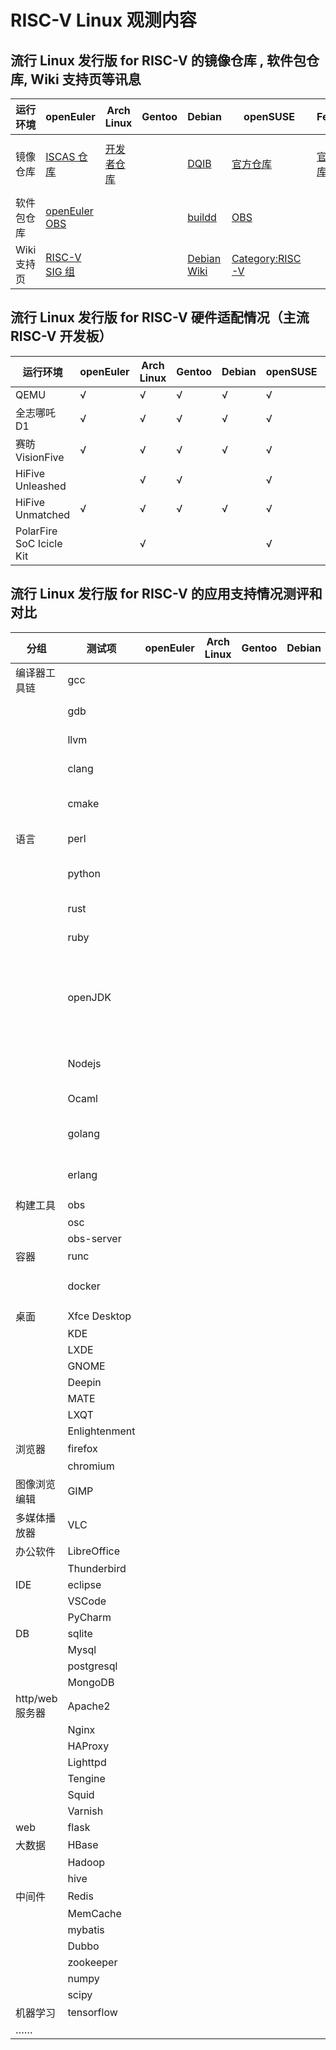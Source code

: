 # RISC-V Linux 观测内容

## 流行 Linux 发行版 for RISC-V 的镜像仓库 , 软件包仓库, Wiki 支持页等讯息

| 运行环境 | openEuler               | Arch Linux           | Gentoo | Debian | openSUSE | Fedora             | Ubuntu | FreeBSD             | Deepin | Anolis | openKylin   | Alpine | OpenBSD |
|-| ----------------------- | -------------------- | ------ | ------ | -------- | ------------------ | ------ | ------------------- | ------ | ------ | ----------- | ------ | ------- |
| 镜像仓库 | [ISCAS 仓库][oeRepo] | [开发者仓库][archrv] |   | [DQIB][debImage] | [官方仓库][suseImage] | [官方仓库][fedora] | [Server 22.04.1][ubuntuImage], 另见 Wiki 页 | [官方仓库][freebsdImage] |        | [官方仓库][OpenAnolis Image]       | [兰州大学镜像][openkylinlzuImage] <br /> [网易镜像][openkylin163Image] | [官方仓库][alpineImage] |
| 软件包仓库 | [openEuler OBS][oeOBS] |  |  | [buildd][debBuildD] | [OBS][suseOBS] |  |  |||[OpenAnolis 增补][OpenAnolis]|[官方仓库][openkylin]| [官方软件包][alpineAPK]|
| Wiki 支持页 | [RISC-V SIG 组][oerv] |  |  | [Debian Wiki][DebWiki] | [Category:RISC-V][susewiki] |  | [Wiki 页][UbuntuWiki] | [Wiki页][freebsdwiki] |  | [OpenAnolis RISC-V SIG 组][OpenAnolis SIG] | | |

[oeRepo]: https://mirror.iscas.ac.cn/openeuler-sig-riscv/openEuler-RISC-V/
[archrv]: https://archriscv.felixc.at/
[suseimage]: https://download.opensuse.org/ports/riscv/tumbleweed/images/
[fedora]: https://fedorapeople.org/groups/risc-v/disk-images/
[ubuntuImage]: https://cdimage.ubuntu.com/releases/22.04.1/release/
[debImage]: https://gitlab.com/api/v4/projects/giomasce%2Fdqib/jobs/artifacts/master/download?job=convert_riscv64-virt
[alpineImage]: https://dl-cdn.alpinelinux.org/alpine/edge/releases/riscv64/

[freebsdImage]: https://download.freebsd.org/ftp/snapshots/VM-IMAGES/14.0-CURRENT/riscv64/Latest/
[freebsdwiki]: https://wiki.freebsd.org/riscv

[openkylin]: http://archive.build.openkylin.top/openkylin
[openkylinlzuImage]: https://mirror.lzu.edu.cn/openkylin-cdimage/
[openkylin163Image]: https://mirrors.163.com/openkylin-cd/

[oeOBS]: https://build.openeuler.org/project/show/openEuler:Mainline:RISC-V
[debBuildD]: https://buildd.debian.org/status/architecture.php?suite=unstable&a=riscv64&priority=
[suseOBS]: https://build.opensuse.org/project/show/openSUSE:Factory:RISCV
[alpineAPK]: https://pkgs.alpinelinux.org/packages?arch=riscv64

[oerv]: https://gitee.com/openEuler/RISC-V
[suseWiki]: https://en.opensuse.org/Category:RISC-V
[DebWiki]: https://wiki.debian.org/RISC-V
[UbuntuWiki]: https://wiki.ubuntu.com/RISC-V

[OpenAnolis]: http://build.openanolis.cn/kojifiles/repos/anolis-riscv64-repo-external
[OpenAnolis Image]: http://build.openanolis.cn/kojifiles/rsync/alt/
[OpenAnolis SIG]: https://openanolis.cn/sig/RISC-V

## 流行 Linux 发行版 for RISC-V 硬件适配情况（主流 RISC-V 开发板）

| 运行环境                 | openEuler | Arch Linux | Gentoo | Debian | openSUSE | Fedora | Ubuntu | FreeBSD | Deepin | Anolis | openKylin | Alpine | OpenBSD |
| ------------------------ | --------- | ---------- | ------ | ------ | -------- | ------ | ------ | ------- | ------ | ------ | --------- | ------ | ------- |
| QEMU                     | √         | √          | √      | √      | √        | √      | √      | √       |        | √      |           |        ||
| 全志哪吒 D1              | √         | √          | √      | √      | √        | √      | √      |         |        | √      |           |        ||
| 赛昉 VisionFive          | √         | √          | √      | √      | √        | √      | √      |         |        |        | √         |        |√|
| HiFive Unleashed         |           | √          | √      |        | √        |        |        | √       |        |        |           |        ||
| HiFive Unmatched         | √         | √          | √      | √      | √        | √      | √      | √       |        |        | √         |        |√|
| PolarFire SoC Icicle Kit |           | √          |        |        | √        | √      |        |         |        |        |           |        |√|


## 流行 Linux 发行版 for RISC-V 的应用支持情况测评和对比

| 分组            | 测试项        | openEuler | Arch Linux | Gentoo | Debian | openSUSE | Fedora | Ubuntu | FreeBSD | Deepin | Anolis | openKylin | Alpine | OpenBSD |
| --------------- | ------------- | --------- | ---------- | ------ | ------ | -------- | -------------- | ------ | ------- | ------ | ------ | --------- | ------ | ------- |
| 编译器工具链    | gcc           |           |            |        |        |            | ✅ gcc-12.1.1  |        | ✅gcc-9.3.0 |        | ✅ gcc-12.0.1 | ✅ gcc-10 | ✅ gcc-12.1.1  ||
|                 | gdb           |           |            |        |        |          | ✅ gdb-12.1  |        | ✅ gdb-11.1 |        | ✅ gdb-11.2 | ✅ gdb-9.1 |✅ gdb-12.1 ||
|                 | llvm          |           |            |        |        |          | ✅ llvm-14.0.5 |        | ✅ llvm-9.0.1 |        | ✅ llvm-13.0.1 | ✅ llvm-10.0.0 | ✅ llvm-14.0.6   ||
|                 | clang         |           |            |        |        |          | ✅ clang-14.0.5 |        | ✅ clang-14.0.5 |        |        | ✅ clang-10.0.0 | ✅ clang-14.0.6 ||
|                 | cmake         |           |            |        |        |  | ✅ cmake-3.24.1   |        | ✅ cmake-3.21.4 |        | ✅ cmake-3.22.2 | ✅ cmake-3.16.3 | ✅ cmake-3.24.2 ||
| 语言            | perl          |           |            |        |        |          |                 |        | ✅ perl-5.32.1 |        | ⚠️ perl-5.34.0 | ✅ perl-5.30.0 | ✅ perl-5.36.0 ||
|                 | python        |           |            |        |        |          | ✅ python-3.9.7 |        | ✅python-3.8.12 |        | ✅	python-3.10.2       | ✅ python-3.8 | ✅ python-3.10.7 ||
|                 | rust          |           |            |        |        |          | ✅ rust-1.63.0  |        | ⚠️ |        | ✅ rust-1.58.1       | ✅ rust-1.59.0 |         ||
|                 | ruby          |           |            |        |        |          |                 |        | ✅ ruby-2.7.4 |        |        |           | ✅ ruby-3.1.2  ||
|                 | openJDK       |           |            |        |        |          | ✅ openjdk-11 |        | ⚠️ |        | ✅ openjdk-11 (bisheng & dragonwell & OpenJDK) | ✅ openjdk-8 |         ||
|                 | Nodejs        |           |            |        |        |          | ⚠️             |        | ⚠️ |        | ✅ nodejs-v16.15.1 | ✅ nodejs-12.22.9 | ✅ nodejs-16.17.0   ||
|                 | Ocaml         |           |            |        |        |          |                |        |         |        | ✅ ocaml-4.12.0-3       |           |        ||
|                 | golang        |           |            |        |        |          | ✅ golang-1.19 |        | ⚠️ |        | ✅ golang-1.18.3       |           |        ||
|                 | erlang        |           |            |        |        |          |        |        |         |        |        |           | ✅ erlang-25.0.3 ||
| 构建工具        | obs           |           |            |        |        |          |        |        |         |        |        |           |        ||
|                 | osc           |           |            |        |        |          |        |        |         |        |        |           |        ||
|                 | obs-server    |           |            |        |        |          |        |        |         |        |        |           |        ||
| 容器            | runc          |           |            |        |        |          |        |        |         |        |        |           |        ||
|                 | docker        |           |            |        |        |          |        |        |  |        |        | ✅ docker.io-19.03.8 | ✅ docker-20.10.18  ||
| 桌面            | Xfce Desktop  |           |            |        |        |          |        |        |         |        |        |           |        ||
|                 | KDE           |           |            |        |        |          |        |        |         |        |        |           |        ||
|                 | LXDE          |           |            |        |        |          |        |        |         |        |        |           |        ||
|                 | GNOME         |           |            |        |        |          |        |        |         |        |        |           |        ||
|                 | Deepin        |           |            |        |        |          |        |        |         |        |        |           |        ||
|                 | MATE          |           |            |        |        |          |        |        |         |        |        |           |        ||
|                 | LXQT          |           |            |        |        |          |        |        |         |        |        |           |        ||
|                 | Enlightenment |           |            |        |        |          |        |        |         |        |        |           |        ||
| 浏览器          | firefox       |           |            |        |        |          |        |        | ⚠️ |        |  ✅      |           |        ||
|                 | chromium      |           |            |        |        |          |        |        | ✅ |        |  ✅      |           |        ||
| 图像浏览编辑    | GIMP          |           |            |        |        |          |        |        |         |        |        |           |        ||
| 多媒体播放器    | VLC           |           |            |        |        |          |        |        |         |        |        |           |        ||
| 办公软件        | LibreOffice   |           |            |        |        |          |        |        | ⚠️ |        | ✅       |           |        ||
|                 | Thunderbird   |           |            |        |        |          |        |        |         |        |        |           |        ||
| IDE             | eclipse       |           |            |        |        |          |        |        |         |        |        |           |        ||
|                 | VSCode        |           |            |        |        |          |        |        |         |        |        |           |        ||
|                 | PyCharm       |           |            |        |        |          |        |        |         |        |        |           |        ||
| DB              | sqlite        |           |            |        |        |          |        |        |         |        |  ✅      |           |        ||
|                 | Mysql         |           |            |        |        |          |        |        |         |        |        |           |        ||
|                 | postgresql    |           |            |        |        |          |        |        |         |        |        |           |        ||
|                 | MongoDB       |           |            |        |        |          |        |        |         |        |        |           |        ||
| http/web 服务器 | Apache2       |           |            |        |        |          |        |        |         |        |        |           |        ||
|                 | Nginx         |           |            |        |        |          |        |        |         |        |        |           |        ||
|                 | HAProxy       |           |            |        |        |          |        |        |         |        |        |           |        ||
|                 | Lighttpd      |           |            |        |        |          |        |        |         |        |        |           |        ||
|                 | Tengine       |           |            |        |        |          |        |        |         |        |        |           |        ||
|                 | Squid         |           |            |        |        |          |        |        |         |        |        |           |        ||
|                 | Varnish       |           |            |        |        |          |        |        |         |        |        |           |        ||
| web             | flask         |           |            |        |        |          |        |        |         |        |        |           |        ||
| 大数据          | HBase         |           |            |        |        |          |        |        |         |        |        |           |        ||
|                 | Hadoop        |           |            |        |        |          |        |        |         |        |        |           |        ||
|                 | hive          |           |            |        |        |          |        |        |         |        |        |           |        ||
| 中间件          | Redis         |           |            |        |        |          |        |        |         |        |        |           |        ||
|                 | MemCache      |           |            |        |        |          |        |        |         |        |        |           |        ||
|                 | mybatis       |           |            |        |        |          |        |        |         |        |        |           |        ||
|                 | Dubbo         |           |            |        |        |          |        |        |         |        |        |           |        ||
|                 | zookeeper     |           |            |        |        |          |        |        |         |        |        |           |        ||
|                 | numpy         |           |            |        |        |          |        |        |         |        |        |           |        ||
|                 | scipy         |           |            |        |        |          |        |        |         |        |        |           |        ||
| 机器学习        | tensorflow    |           |            |        |        |          |        |        |         |        |        |           |        ||
| ……              |               |           |            |        |        |          |        |        |         |        |        |           |        ||
